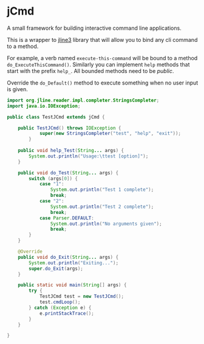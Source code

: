 # jCmd
A small framework for building interactive command line applications.

This is a wrapper to [jline3](https://github.com/jline/jline3) library that will allow you to bind any cli command to a method.

For example, a verb named `execute-this-command` will be bound to a method `do_ExecuteThisCommand()`. Similarly you can implement `help` methods that start with the prefix `help_`. All bounded methods need to be *public*.

Override the `do_Default()` method to execute something when no user input is given.

```Java
import org.jline.reader.impl.completer.StringsCompleter;
import java.io.IOException;

public class TestJCmd extends jCmd {

    public TestJCmd() throws IOException {
            super(new StringsCompleter("test", "help", "exit"));
        }
    
    public void help_Test(String... args) {
        System.out.println("Usage:\ttest [option]");
    }

    public void do_Test(String... args) {
        switch (args[0]) {
            case "1":
                System.out.println("Test 1 complete");
                break;
            case "2":
                System.out.println("Test 2 complete");
                break;
            case Parser.DEFAULT:
                System.out.println("No arguments given");
                break;
        }
    }

    @Override
    public void do_Exit(String... args) {
        System.out.println("Exiting...");
        super.do_Exit(args);
    }

    public static void main(String[] args) {
        try {
            TestJCmd test = new TestJCmd();
            test.cmdLoop();
        } catch (Exception e) {
            e.printStackTrace();
        }
    }

}
```
